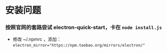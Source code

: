 # 安装问题

### 按照官网的套路尝试 electron-quick-start，卡在 `node install.js`

- 修改 ~/.npmrc ，添加：`electron_mirror="https://npm.taobao.org/mirrors/electron/"`

